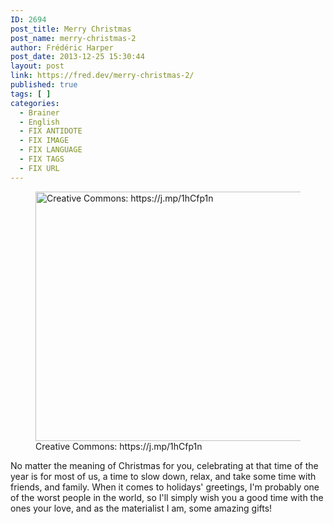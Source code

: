 ```yaml
---
ID: 2694
post_title: Merry Christmas
post_name: merry-christmas-2
author: Frédéric Harper
post_date: 2013-12-25 15:30:44
layout: post
link: https://fred.dev/merry-christmas-2/
published: true
tags: [ ]
categories:
  - Brainer
  - English
  - FIX ANTIDOTE
  - FIX IMAGE
  - FIX LANGUAGE
  - FIX TAGS
  - FIX URL
---
```

<figure><img alt="Creative Commons: https://j.mp/1hCfp1n" src="http://fred.dev/wp-content/uploads/2013/12/geekchristmas.jpg" width="600" height="399" /><figcaption> Creative Commons: https://j.mp/1hCfp1n</figcaption></figure>
No matter the meaning of Christmas for you, celebrating at that time of the year is for most of us, a time to slow down, relax, and take some time with friends, and family. When it comes to holidays' greetings, I'm probably one of the worst people in the world, so I'll simply wish you a good time with the ones your love, and as the materialist I am, some amazing gifts!